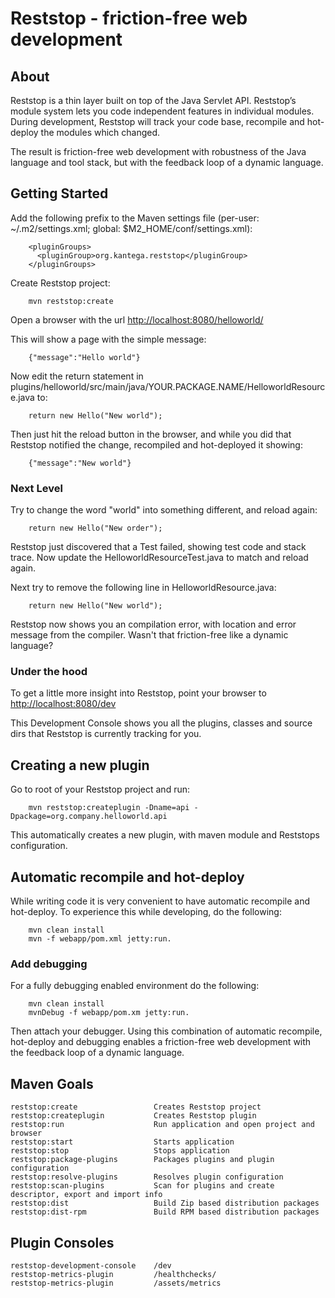Reststop - friction-free web development
==============================================

## About

Reststop is a thin layer built on top of the Java Servlet API. Reststop’s module system lets you code independent
features in individual modules. During development, Reststop will track your code base, recompile and hot-deploy the
modules which changed.

The result is friction-free web development with robustness of the Java language and tool stack, but with the feedback
loop of a dynamic language.


## Getting Started

Add the following prefix to the Maven settings file (per-user: ~/.m2/settings.xml; global: $M2_HOME/conf/settings.xml):

        <pluginGroups>
          <pluginGroup>org.kantega.reststop</pluginGroup>
        </pluginGroups>


Create Reststop project:

        mvn reststop:create

Open a browser with the url [http://localhost:8080/helloworld/](http://localhost:8080/helloworld/)

This will show a page with the simple message:

        {"message":"Hello world"}

Now edit the return statement in plugins/helloworld/src/main/java/YOUR.PACKAGE.NAME/HelloworldResource.java to:

        return new Hello("New world");

Then just hit the reload button in the browser, and while you did that Reststop notified the change, recompiled and hot-deployed it showing:

        {"message":"New world"}

### Next Level

Try to change the word "world" into something different, and reload again:

        return new Hello("New order");

Reststop just discovered that a Test failed, showing test code and stack trace. Now update the HelloworldResourceTest.java to match and reload again.

Next try to remove the following line in HelloworldResource.java:

        return new Hello("New world");

Reststop now shows you an compilation error, with location and error message from the compiler. Wasn't that friction-free like a dynamic language?


### Under the hood

To get a little more insight into Reststop, point your browser to [http://localhost:8080/dev](http://localhost:8080/dev)

This Development Console shows you all the plugins, classes and source dirs that Reststop is currently tracking for you.


## Creating a new plugin

Go to root of your Reststop project and run:

        mvn reststop:createplugin -Dname=api -Dpackage=org.company.helloworld.api

This automatically creates a new plugin, with maven module and Reststops configuration.


## Automatic recompile and hot-deploy

While writing code it is very convenient to have automatic recompile and hot-deploy. To experience this while developing, do the following:

        mvn clean install
        mvn -f webapp/pom.xml jetty:run.

### Add debugging

For a fully debugging enabled environment do the following:

        mvn clean install
        mvnDebug -f webapp/pom.xm jetty:run.

Then attach your debugger. Using this combination of automatic recompile, hot-deploy and debugging enables a
friction-free web development with the feedback loop of a dynamic language.

## Maven Goals

    reststop:create                 Creates Reststop project
    reststop:createplugin           Creates Reststop plugin
    reststop:run                    Run application and open project and browser
    reststop:start                  Starts application
    reststop:stop                   Stops application
    reststop:package-plugins        Packages plugins and plugin configuration
    reststop:resolve-plugins        Resolves plugin configuration
    reststop:scan-plugins           Scan for plugins and create descriptor, export and import info
    reststop:dist                   Build Zip based distribution packages
    reststop:dist-rpm               Build RPM based distribution packages


## Plugin Consoles

    reststop-development-console    /dev
    reststop-metrics-plugin         /healthchecks/
    reststop-metrics-plugin         /assets/metrics
